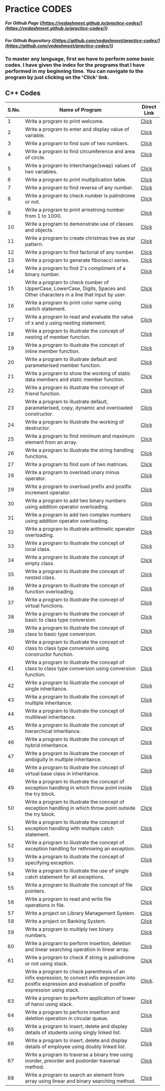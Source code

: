 # Practice CODES
##### For Github Page ([https://vedashmeet.github.io/practice-codes/](https://vedashmeet.github.io/practice-codes/))
##### For Github Repository ([https://github.com/vedashmeet/practice-codes/](https://github.com/vedashmeet/practice-codes/))
### To master any language, first we have to perform some basic codes. I have given the index for the programs that I have performed in my beginning time. You can navigate to the program by just clicking on the 'Click' link.

## C++ Codes

| S.No. | Name of Program | Direct Link |
| ----- | --------------- | ----------- |
| 1 | Write a program to print welcome. | [Click](https://github.com/vedashmeet/practice-codes/blob/master/c%2B%2B/printWelcome.cpp) |
| 2 | Write a program to enter and display value of variable. | [Click](https://github.com/vedashmeet/practice-codes/blob/master/c%2B%2B/enNdisVar.cpp) |
| 3 | Write a program to find sum of two numbers. | [Click](https://github.com/vedashmeet/practice-codes/blob/master/c%2B%2B/sumOfTwo.cpp) |
| 4 | Write a program to find circumference and area of circle. | [Click](https://github.com/vedashmeet/practice-codes/blob/master/c%2B%2B/circumNarea.cpp.) |
| 5 | Write a program to interchange(swap) values of two variables. | [Click](https://github.com/vedashmeet/practice-codes/blob/master/c%2B%2B/swapOfTwo.cpp) |
| 6 | Write a program to print multiplication table. | [Click](https://github.com/vedashmeet/practice-codes/blob/master/c%2B%2B/mulTable.cpp) |
| 7 | Write a program to find reverse of any number. | [Click](https://github.com/vedashmeet/practice-codes/blob/master/c%2B%2B/reverse.cpp) |
| 8 | Write a program to check number is palindrome or not. | [Click](https://github.com/vedashmeet/practice-codes/blob/master/c%2B%2B/palindromeNum.cpp) |
| 9 | Write a program to print armstrong number from 1 to 1000. | [Click](https://github.com/vedashmeet/practice-codes/blob/master/c%2B%2B/armstrongNum.cpp) |
| 10 | Write a program to demonstrate use of classes and objects. | [Click](https://github.com/vedashmeet/practice-codes/blob/master/c%2B%2B/dmnstUseOfClsNObj.cpp) |
| 11 | Write a program to create christmas tree as star pattern. | [Click](https://github.com/vedashmeet/practice-codes/blob/master/c%2B%2B/christmasTree.cpp) |
| 12 | Write a program to find factorial of any number. | [Click](https://github.com/vedashmeet/practice-codes/blob/master/c%2B%2B/factOfNum.cpp) |
| 13 | Write a program to generate fibonacci series. | [Click](https://github.com/vedashmeet/practice-codes/blob/master/c%2B%2B/fiboSeries.cpp) |
| 14 | Write a program to find 2's compliment of a binary number. | [Click](https://github.com/vedashmeet/practice-codes/blob/master/c%2B%2B/twoComplOfBin.cpp) |
| 15 | Write a program to check number of UpperCase, LowerCase, Digits, Spaces and Other characters in a line that input by user. | [Click](https://github.com/vedashmeet/practice-codes/blob/master/c%2B%2B/checkNoOfUcNLcNDgNSpNOch.cpp) |
| 16 | Write a program to print color name using switch statement. | [Click](https://github.com/vedashmeet/practice-codes/blob/master/c%2B%2B/disDiffColorUsingSwitch.cpp) |
| 17 | Write a program to read and evaluate the value of x and y using nesting statement. | [Click](https://github.com/vedashmeet/practice-codes/blob/master/c%2B%2B/readNevalXNY.cpp) |
| 18 | Write a program to illustrate the concept of nesting of member function. | [Click](https://github.com/vedashmeet/practice-codes/blob/master/c%2B%2B/nestingOfMemFun.cpp) |
| 19 | Write a program to illustrate the concept of inline member function. | [Click](https://github.com/vedashmeet/practice-codes/blob/master/c%2B%2B/inlineMemFun.cpp) |
| 20 | Write a program to illustrate default and parameterised member function.  | [Click](https://github.com/vedashmeet/practice-codes/blob/master/c%2B%2B/defNParaMemFun.cpp) |
| 21 | Write a program to show the working of static data members and static member function. | [Click](https://github.com/vedashmeet/practice-codes/blob/master/c%2B%2B/staticDataMemNMemFun.cpp) |
| 22 | Write a program to illustrate the concept of friend function. | [Click](https://github.com/vedashmeet/practice-codes/blob/master/c%2B%2B/friendFun.cpp) |
| 23 | Write a program to illustrate default, parameterised, copy, dynamic and overloaded constructor. | [Click](https://github.com/vedashmeet/practice-codes/blob/master/c%2B%2B/defNParaNCpyNDynNOlConstructor.cpp) |
| 24 | Write a program to illustrate the working of destructor. | [Click](https://github.com/vedashmeet/practice-codes/blob/master/c%2B%2B/destructor.cpps) |
| 25 | Write a program to find minimum and maximum element from an array. | [Click](https://github.com/vedashmeet/practice-codes/blob/master/c%2B%2B/findMinNMaxElmntFromArray.cpp) |
| 26 | Write a program to illustrate the string handling functions. | [Click](https://github.com/vedashmeet/practice-codes/blob/master/c%2B%2B/stringHandlingFun.cpp) |
| 27 | Write a program to find sum of two matrices. | [Click](https://github.com/vedashmeet/practice-codes/blob/master/c%2B%2B/sumOfTwoMatrices.cpp) |
| 28 | Write a program to overload unary minus operator. | [Click](https://github.com/vedashmeet/practice-codes/blob/master/c%2B%2B/overloadUnaryMinusOperator.cpp) |
| 29 | Write a program to overload prefix and postfix increment operator. | [Click](https://github.com/vedashmeet/practice-codes/blob/master/c%2B%2B/overloadPrefixNPostfixIncrementOperator.cpp) |
| 30 | Write a program to add two binary numbers using addition operator overloading. | [Click](https://github.com/vedashmeet/practice-codes/blob/master/c%2B%2B/binaryAdditionUsingAdditionOperatorOverloading.cpp) |
| 31 | Write a program to add two complex numbers using addition operator overloading. | [Click](https://github.com/vedashmeet/practice-codes/blob/master/c%2B%2B/overloadAdditionOperatorForCmplxNumAdd.cpp) |
| 32 | Write a program to illustrate arithmetic operator overloading. | [Click](https://github.com/vedashmeet/practice-codes/blob/master/c%2B%2B/overloadArithmeticOperator.cpp) |
| 33 | Write a program to illustrate the concept of local class. | [Click](https://github.com/vedashmeet/practice-codes/blob/master/c%2B%2B/localClass.cpp) |
| 34 | Write a program to illustrate the concept of empty class. | [Click](https://github.com/vedashmeet/practice-codes/blob/master/c%2B%2B/emptyClass.cpp) |
| 35 | Write a program to illustrate the concept of nested class. | [Click](https://github.com/vedashmeet/practice-codes/blob/master/c%2B%2B/nestedClass.cpp) |
| 36 | Write a program to illustrate the concept of function overloading. | [Click](https://github.com/vedashmeet/practice-codes/blob/master/c%2B%2B/funOverloading.cpp) |
| 37 | Write a program to illustrate the concept of virtual functions. | [Click](https://github.com/vedashmeet/practice-codes/blob/master/c%2B%2B/virtualFun.cpp) |
| 38 | Write a program to illustrate the concept of basic to class type conversion. | [Click](https://github.com/vedashmeet/practice-codes/blob/master/c%2B%2B/basicToClassTypeConversion.cpp) |
| 39 | Write a program to illustrate the concept of class to basic type conversion. | [Click](https://github.com/vedashmeet/practice-codes/blob/master/c%2B%2B/classToBasicTypeConversion.cpp) |
| 40 | Write a program to illustrate the concept of class to class type conversion using constructor function. | [Click](https://github.com/vedashmeet/practice-codes/blob/master/c%2B%2B/classToClassTypeConversionUsingCnstrctrFun.cpp) |
| 41 | Write a program to illustrate the concept of class to class type conversion using conversion function. | [Click](https://github.com/vedashmeet/practice-codes/blob/master/c%2B%2B/classToClassTypeConversionUsingCnvrsnFun.cpp) |
| 42 | Write a program to illustrate the concept of single inheritance. | [Click](https://github.com/vedashmeet/practice-codes/blob/master/c%2B%2B/singleInheritance.cpp) |
| 43 | Write a program to illustrate the concept of multiple inheritance. | [Click](https://github.com/vedashmeet/practice-codes/blob/master/c%2B%2B/multipleInheritance.cpp) |
| 44 | Write a program to illustrate the concept of multilevel inheritance. | [Click](https://github.com/vedashmeet/practice-codes/blob/master/c%2B%2B/multilevelInheritance.cpp) |
| 45 | Write a program to illustrate the concept of hierarchical inheritance. | [Click](https://github.com/vedashmeet/practice-codes/blob/master/c%2B%2B/hierarchicalInheritance.cpp) |
| 46 | Write a program to illustrate the concept of hybrid inheritance. | [Click](https://github.com/vedashmeet/practice-codes/blob/master/c%2B%2B/hybridInheritance.cpp) |
| 47 | Write a program to illustrate the concept of ambiguity in multiple inheritance. | [Click](https://github.com/vedashmeet/practice-codes/blob/master/c%2B%2B/ambiguityInMultipleInheritance.cpp) |
| 48 | Write a program to illustrate the concept of virtual base class in inheritance. | [Click](https://github.com/vedashmeet/practice-codes/blob/master/c%2B%2B/virtualBaseClassInInheritance.cpp) |
| 49 | Write a program to illustrate the concept of exception handling in which throw point inside the try block. | [Click](https://github.com/vedashmeet/practice-codes/blob/master/c%2B%2B/exceptionHandlingInWhichThrowPointInsideTry.cpp) |
| 50 | Write a program to illustrate the concept of exception handling in which throw point outside the try block. | [Click](https://github.com/vedashmeet/practice-codes/blob/master/c%2B%2B/exceptionHandlingInWhichThrowPointOutsideTry.cpp) |
| 51 | Write a program to illustrate the concept of exception handling with multiple catch statement. | [Click](https://github.com/vedashmeet/practice-codes/blob/master/c%2B%2B/exceptionHandlingWithMultipleCatchStatement.cpp) |
| 52 | Write a program to illustrate the concept of exception handling for rethrowing an exception. | [Click](https://github.com/vedashmeet/practice-codes/blob/master/c%2B%2B/exceptionHandlingForRethrowingAnException.cpp) |
| 53 | Write a program to illustrate the concept of specifying exception. | [Click](https://github.com/vedashmeet/practice-codes/blob/master/c%2B%2B/specifyingException.cpp) |
| 54 | Write a program to illustrate the use of single catch statement for all exceptions. | [Click](https://github.com/vedashmeet/practice-codes/blob/master/c%2B%2B/useOfSingleCatchForMultipleExceptions.cpp) |
| 55 | Write a program to illustrate the concept of file pointers. | [Click](https://github.com/vedashmeet/practice-codes/blob/master/c%2B%2B/illustrateConceptOfFilePointer.cpp) |
| 56 | Write a program to read and write file operations in file. | [Click](https://github.com/vedashmeet/practice-codes/blob/master/c%2B%2B/readAndWriteFileOperationInFile.cpp) |
| 57 | Write a project on Library Management System. | [Click](https://github.com/vedashmeet/practice-codes/blob/master/c%2B%2B/projectOnLibraryManagement.cpp) |
| 58 | Write a project on Banking System. | [Click](https://github.com/vedashmeet/practice-codes/blob/master/c%2B%2B/projectOnBankingSystem.cpp) |
| 59 | Write a program to multiply two binary numbers. | [Click](https://github.com/vedashmeet/practice-codes/blob/master/c%2B%2B/multiplicationOfTwoBinaryNumbers.cpp) |
| 60 | Write a program to perform insertion, deletion and linear searching operation in linear array. | [Click](https://github.com/vedashmeet/practice-codes/blob/master/c%2B%2B/basicOperationInLinearArray.cpp) |
| 61 | Write a program to check if string is palindrome or not using stack. | [Click](https://github.com/vedashmeet/practice-codes/blob/master/c%2B%2B/stackOperationWithPalindromeChecker.cpp) |
| 62 | Write a program to check parenthesis of an infix expression, to convert infix expression into postfix expression and evaluation of postfix expression using stack. | [Click](https://github.com/vedashmeet/practice-codes/blob/master/c%2B%2B/postfixExpressionEvaluation.cpp). |
| 63 | Write a program to perform application of tower of hanoi using stack. | [Click](https://github.com/vedashmeet/practice-codes/blob/master/c%2B%2B/towerOfHanoi.cpp) |
| 64 | Write a program to perform insertion and deletion operation in circular queue. | [Click](https://github.com/vedashmeet/practice-codes/blob/master/c%2B%2B/circularQueueOperations.cpp) |
| 65 | Write a program to insert, delete and display details of students using singly linked list. | [Click](https://github.com/vedashmeet/practice-codes/blob/master/c%2B%2B/basicOperationsInSinglyLinkedList.cpp) |
| 66 | Write a program to insert, delete and display details of employee using doubly linked list. | [Click](https://github.com/vedashmeet/practice-codes/blob/master/c%2B%2B/basicOperationsInDoublyLinkedList.cpp) |
| 67 | Write a program to traverse a binary tree using inorder, preorder and postorder traversal method. | [Click](https://github.com/vedashmeet/practice-codes/blob/master/c%2B%2B/traversingOfBinarySearchTree.cpp) |
| 68 | Write a program to search an element from array using linear and binary searching method. | [Click](https://github.com/vedashmeet/practice-codes/blob/master/c%2B%2B/linearNBinarysearching.cpp) |
